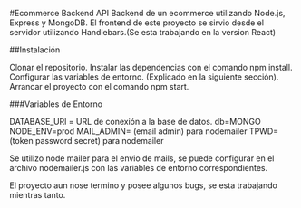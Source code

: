 #Ecommerce Backend API
Backend de un ecommerce utilizando Node.js, Express y MongoDB. 
El frontend de este proyecto se sirvio desde el servidor utilizando Handlebars.(Se esta trabajando en la version React) 

##Instalación

Clonar el repositorio.
Instalar las dependencias con el comando npm install.
Configurar las variables de entorno. (Explicado en la siguiente sección).
Arrancar el proyecto con el comando npm start.

###Variables de Entorno

DATABASE_URl = URL de conexión a la base de datos.
db=MONGO
NODE_ENV=prod
MAIL_ADMIN= (email admin) para nodemailer
TPWD= (token password secret) para nodemailer

Se utilizo node mailer para el envio de mails, se puede configurar en el archivo nodemailer.js con las variables de entorno correspondientes.
 
El proyecto aun nose termino y posee algunos bugs, se esta trabajando mientras tanto.  





